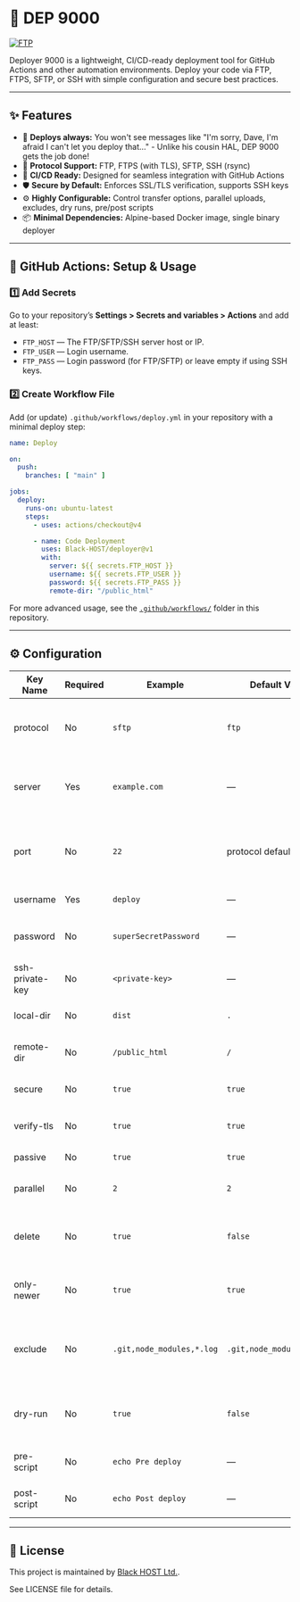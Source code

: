 # 🚀 DEP 9000

[![FTP](https://github.com/Black-HOST/deployer/actions/workflows/FTP.yml/badge.svg)](https://github.com/Black-HOST/deployer/actions/workflows/FTP.yml)

Deployer 9000 is a lightweight, CI/CD-ready deployment tool for GitHub Actions and other automation environments. Deploy your code via FTP, FTPS, SFTP, or SSH with simple configuration and secure best practices.

---

## ✨ Features

- 🚦 **Deploys always:** You won't see messages like "I'm sorry, Dave, I'm afraid I can't let you deploy that..." - Unlike his cousin HAL, DEP 9000 gets the job done!
- 🔌 **Protocol Support:** FTP, FTPS (with TLS), SFTP, SSH (rsync)
- 🤖 **CI/CD Ready:** Designed for seamless integration with GitHub Actions
- 🛡️ **Secure by Default:** Enforces SSL/TLS verification, supports SSH keys
- ⚙️ **Highly Configurable:** Control transfer options, parallel uploads, excludes, dry runs, pre/post scripts
- 📦 **Minimal Dependencies:** Alpine-based Docker image, single binary deployer

---

## 🏁 GitHub Actions: Setup & Usage

### 1️⃣ Add Secrets

Go to your repository’s **Settings > Secrets and variables > Actions** and add at least:

- `FTP_HOST` — The FTP/SFTP/SSH server host or IP.
- `FTP_USER` — Login username.
- `FTP_PASS` — Login password (for FTP/SFTP) or leave empty if using SSH keys.

### 2️⃣ Create Workflow File

Add (or update) `.github/workflows/deploy.yml` in your repository with a minimal deploy step:

```yaml
name: Deploy

on:
  push:
    branches: [ "main" ]

jobs:
  deploy:
    runs-on: ubuntu-latest
    steps:
      - uses: actions/checkout@v4

      - name: Code Deployment
        uses: Black-HOST/deployer@v1
        with:
          server: ${{ secrets.FTP_HOST }}
          username: ${{ secrets.FTP_USER }}
          password: ${{ secrets.FTP_PASS }}
          remote-dir: "/public_html"
```

For more advanced usage, see the [`.github/workflows/`](.github/workflows/) folder in this repository.

---

## ⚙️ Configuration

| Key Name         | Required | Example                      | Default Value | Description                                                   |
|------------------|----------|------------------------------|---------------|---------------------------------------------------------------|
| protocol         | No       | `sftp`                       | `ftp`         | Connection protocol. Supports `ftp`, `sftp`, or `ssh`.      |
| server           | Yes      | `example.com`                | —             | Hostname or IP address of the deployment server.            |
| port             | No       | `22`                         | protocol default | Port for the chosen protocol (`21` for FTP, `22` for SFTP/SSH).|
| username         | Yes      | `deploy`                     | —             | Login username.                                             |
| password         | No       | `superSecretPassword`        | —             | Login password (FTP/SFTP only).                             |
| ssh-private-key  | No       | `<private-key>`              | —             | SSH private key for SFTP/SSH.                              |
| local-dir        | No       | `dist`                       | `.`           | Local directory to upload.                                  |
| remote-dir       | No       | `/public_html`               | `/`           | Remote directory on the server.                             |
| secure           | No       | `true`                       | `true`        | Use FTPS (FTP over TLS).                                    |
| verify-tls       | No       | `true`                       | `true`        | Verify SSL certificate for FTPS.                            |
| passive          | No       | `true`                       | `true`        | FTP passive mode.                                           |
| parallel         | No       | `2`                          | `2`           | Number of parallel file transfers.                          |
| delete           | No       | `true`                       | `false`       | Remove remote files not present locally (sync mode).         |
| only-newer       | No       | `true`                       | `true`        | Sync only files newer than remote files.                    |
| exclude          | No       | `.git,node_modules,*.log`    | `.git,node_modules,*.log`             | Comma-separated list of file/directory patterns to exclude. |
| dry-run          | No       | `true`                       | `false`       | Run without making changes (test the deployment).           |
| pre-script       | No       | `echo Pre deploy`            | —             | Shell script to run before transfer.                        |
| post-script      | No       | `echo Post deploy`           | —             | Shell script to run after transfer.                         |

---

## 📄 License

This project is maintained by [Black HOST Ltd.](https://github.com/Black-HOST).

See LICENSE file for details.
